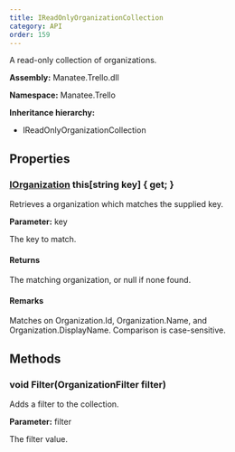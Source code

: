```yaml
---
title: IReadOnlyOrganizationCollection
category: API
order: 159
---
```


A read-only collection of organizations.

**Assembly:** Manatee.Trello.dll

**Namespace:** Manatee.Trello

**Inheritance hierarchy:**

- IReadOnlyOrganizationCollection

## Properties

### [IOrganization](../IOrganization#iorganization) this[string key] { get; }

Retrieves a organization which matches the supplied key.

**Parameter:** key

The key to match.

#### Returns

The matching organization, or null if none found.

#### Remarks

Matches on Organization.Id, Organization.Name, and Organization.DisplayName. Comparison is case-sensitive.

## Methods

### void Filter(OrganizationFilter filter)

Adds a filter to the collection.

**Parameter:** filter

The filter value.

